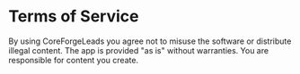 # Terms of Service

By using CoreForgeLeads you agree not to misuse the software or distribute illegal content. The app is provided "as is" without warranties. You are responsible for content you create.
